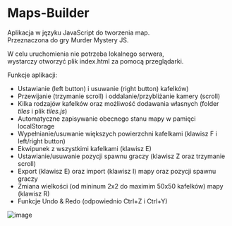 # Maps-Builder

Aplikacja w języku JavaScript do tworzenia map.<br>
Przeznaczona do gry Murder Mystery JS. <br>

W celu uruchomienia nie potrzeba lokalnego serwera, <br>
wystarczy otworzyć plik index.html za pomocą przeglądarki. <br>

Funkcje aplikacji:
<ul>
<li>Ustawianie (left button) i usuwanie (right button) kafelków)</li>
<li>Przewijanie (trzymanie scroll) i oddalanie/przybliżanie kamery (scroll)</li>
<li>Kilka rodzajów kafelków oraz możliwość dodawania własnych (folder <i>tiles</i> i plik <i>tiles.js</i>)</li>
<li>Automatyczne zapisywanie obecnego stanu mapy w pamięci localStorage</li>
<li>Wypełnianie/usuwanie większych powierzchni kafelkami (klawisz F i left/right button)</li>
<li>Ekwipunek z wszystkimi kafelkami (klawisz E)</li>
<li>Ustawianie/usuwanie pozycji spawnu graczy (klawisz Z oraz trzymanie scroll)</li>
<li>Export (klawisz E) oraz import (klawisz I) mapy oraz pozycji spawnu graczy</li>
<li>Zmiana wielkości (od mininum 2x2 do maximim 50x50 kafelków) mapy (klawisz R)</li>
<li>Funkcje Undo & Redo (odpowiednio Ctrl+Z i Ctrl+Y)</li>
</ul>

![image](https://user-images.githubusercontent.com/73580223/180605346-614ef5f2-cf4d-4f31-8882-b2f382785491.png)
